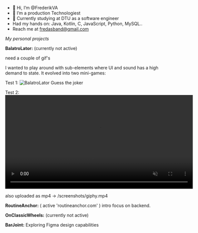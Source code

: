 - 👋 Hi, I’m @FrederikVA
- 👀 I’m a production Technologiest 
- 🌱 Currently studying at DTU as a software engineer
-  Had my hands on: Java, Kotlin, C, JavaScript, Python, MySQL..
-  Reach me at fredasband@gmail.com


<!---
FrederikVA/FrederikVA is a ✨ special ✨ repository because its `README.md` (this file) appears on your GitHub profile.
You can click the Preview link to take a look at your changes.
--->

*My personal projects*

**BalatroLator:** (currently not active)

need a couple of gif's

I wanted to play around with sub-elements where UI and sound has a high demand to state. It evolved into two mini-games: 

Test 1: 
![BalatroLator Guess the joker](https://media4.giphy.com/media/v1.Y2lkPTc5MGI3NjExY25jbDA2a2dmZWY2cWVvMjZ6d2ZycTRmbmZ5NTM5eXd6eWVodTM4OCZlcD12MV9pbnRlcm5hbF9naWZfYnlfaWQmY3Q9Zw/RtrofqLVeeEJXtrDGx/giphy.gif)


Test 2: 
<video width="600" autoplay loop muted playsinline>
  <source src="./screenshots/giphy.mp4" type="video/mp4">
  Your browser does not support the video tag.
</video>


also uploaded as mp4 -> /screenshots/giphy.mp4


**RoutineAnchor:** ( active 'routineanchor.com' )
intro
focus on backend.

**OnClassicWheels:** (currently not active)


**BarJoint:**
Exploring Figma design capabilities


